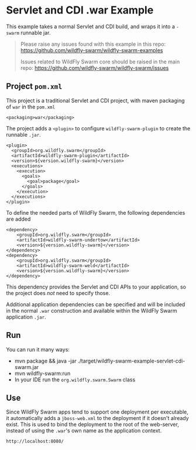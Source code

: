 # Servlet and CDI .war Example

This example takes a normal Servlet and CDI build, and wraps it into
a `-swarm` runnable jar.

> Please raise any issues found with this example in this repo:
> https://github.com/wildfly-swarm/wildfly-swarm-examples
>
> Issues related to WildFly Swarm core should be raised in the main repo:
> https://github.com/wildfly-swarm/wildfly-swarm/issues

## Project `pom.xml`

This project is a traditional Servlet and CDI project, with maven packaging
of `war` in the `pom.xml`

    <packaging>war</packaging>

The project adds a `<plugin>` to configure `wildfly-swarm-plugin` to
create the runnable `.jar`.

    <plugin>
      <groupId>org.wildfly.swarm</groupId>
      <artifactId>wildfly-swarm-plugin</artifactId>
      <version>${version.wildfly-swarm}</version>
      <executions>
        <execution>
          <goals>
            <goal>package</goal>
          </goals>
        </execution>
      </executions>
    </plugin>

To define the needed parts of WildFly Swarm, the following dependencies are added

    <dependency>
        <groupId>org.wildfly.swarm</groupId>
        <artifactId>wildfly-swarm-undertow</artifactId>
        <version>${version.wildfly-swarm}</version>
    </dependency>
    <dependency>
        <groupId>org.wildfly.swarm</groupId>
        <artifactId>wildfly-swarm-weld</artifactId>
        <version>${version.wildfly-swarm}</version>
    </dependency>

This dependency provides the Servlet and CDI APIs to your application, so the
project does *not* need to specify those.

Additional application dependencies can be
specified and will be included in the normal `.war` construction and available
within the WildFly Swarm application `.jar`.

## Run

You can run it many ways:

* mvn package && java -jar ./target/wildfly-swarm-example-servlet-cdi-swarm.jar
* mvn wildfly-swarm:run
* In your IDE run the `org.wildfly.swarm.Swarm` class

## Use

Since WildFly Swarm apps tend to support one deployment per executable, it
automatically adds a `jboss-web.xml` to the deployment if it doesn't already
exist.  This is used to bind the deployment to the root of the web-server,
instead of using the `.war`'s own name as the application context.

    http://localhost:8080/
